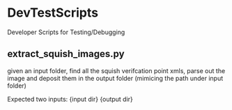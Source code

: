 # DevTestScripts
Developer Scripts for Testing/Debugging

## extract_squish_images.py
given an input folder, find all the squish verifcation point xmls, parse out the image and deposit them in the output folder (mimicing the 
path under input folder) 

Expected two inputs: {input dir} {output dir} 
